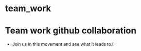 # team_work

# Team work github collaboration

- Join us in this movement and see what it leads to.!